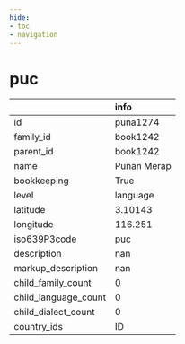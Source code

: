 ```yaml
---
hide:
- toc
- navigation
---
```

# puc
|                      | info        |
|:---------------------|:------------|
| id                   | puna1274    |
| family_id            | book1242    |
| parent_id            | book1242    |
| name                 | Punan Merap |
| bookkeeping          | True        |
| level                | language    |
| latitude             | 3.10143     |
| longitude            | 116.251     |
| iso639P3code         | puc         |
| description          | nan         |
| markup_description   | nan         |
| child_family_count   | 0           |
| child_language_count | 0           |
| child_dialect_count  | 0           |
| country_ids          | ID          |